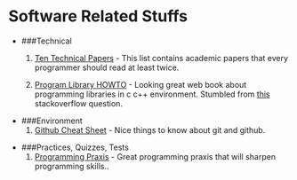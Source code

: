 Software Related Stuffs
======================

* ###Technical
    1. [Ten Technical Papers][tech1] - This list contains academic papers that every
       programmer should read at least twice.
    
    2. [Program Library HOWTO][tech2] - Looking great web book about
       programming libraries in c c++ environment. Stumbled from
       [this][tech2-1] stackoverflow question. 

[tech1]: http://blog.fogus.me/2011/09/08/10-technical-papers-every-programmer-should-read-at-least-twice/
[tech2]: http://tldp.org/HOWTO/Program-Library-HOWTO/
[tech2-1]: https://stackoverflow.com/questions/28067401/whats-the-difference-between-shared-libraries-and-statically-linked-libraries-a

* ###Environment
    1. [Github Cheat Sheet][env1] - Nice things to know about git and github.

[env1]: https://github.com/tiimgreen/github-cheat-sheet

* ###Practices, Quizzes, Tests
    1. [Programming Praxis][prac1] - Great programming praxis that will sharpen
       programming skills..

[prac1]: http://programmingpraxis.com/
